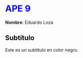 # <span style="color:blue">APE 9</span>

**Nombre**: Eduardo Loza

## <span style="color:black">Subtítulo</span>
Este es un subtítulo en color negro.
